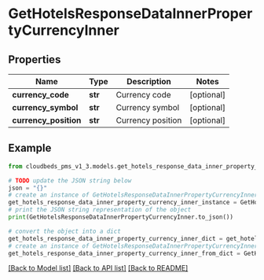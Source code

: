 # GetHotelsResponseDataInnerPropertyCurrencyInner


## Properties

Name | Type | Description | Notes
------------ | ------------- | ------------- | -------------
**currency_code** | **str** | Currency code | [optional] 
**currency_symbol** | **str** | Currency symbol | [optional] 
**currency_position** | **str** | Currency position | [optional] 

## Example

```python
from cloudbeds_pms_v1_3.models.get_hotels_response_data_inner_property_currency_inner import GetHotelsResponseDataInnerPropertyCurrencyInner

# TODO update the JSON string below
json = "{}"
# create an instance of GetHotelsResponseDataInnerPropertyCurrencyInner from a JSON string
get_hotels_response_data_inner_property_currency_inner_instance = GetHotelsResponseDataInnerPropertyCurrencyInner.from_json(json)
# print the JSON string representation of the object
print(GetHotelsResponseDataInnerPropertyCurrencyInner.to_json())

# convert the object into a dict
get_hotels_response_data_inner_property_currency_inner_dict = get_hotels_response_data_inner_property_currency_inner_instance.to_dict()
# create an instance of GetHotelsResponseDataInnerPropertyCurrencyInner from a dict
get_hotels_response_data_inner_property_currency_inner_from_dict = GetHotelsResponseDataInnerPropertyCurrencyInner.from_dict(get_hotels_response_data_inner_property_currency_inner_dict)
```
[[Back to Model list]](../README.md#documentation-for-models) [[Back to API list]](../README.md#documentation-for-api-endpoints) [[Back to README]](../README.md)


